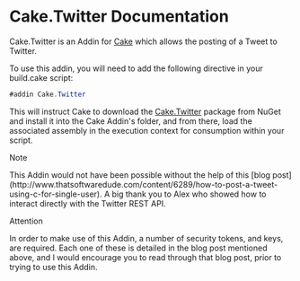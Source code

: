 # Cake.Twitter Documentation

Cake.Twitter is an Addin for [Cake](http://cakebuild.net/) which allows the posting of a Tweet to Twitter.

To use this addin, you will need to add the following directive in your build.cake script:

```csharp
#addin Cake.Twitter
```

This will instruct Cake to download the [Cake.Twitter](https://www.nuget.org/packages/Cake.Twitter/) package from NuGet and install it into the Cake Addin's folder, and from there, load the associated assembly in the execution context for consumption within your script.

<div class="admonition note">
    <p class="first admonition-title">Note</p>
    <p class="last">
        This Addin would not have been possible without the help of this [blog post](http://www.thatsoftwaredude.com/content/6289/how-to-post-a-tweet-using-c-for-single-user).  A big thank you to Alex who showed how to interact directly with the Twitter REST API.
    </p>
</div>

<div class="admonition attention">
    <p class="first admonition-title">Attention</p>
    <p class="last">
        In order to make use of this Addin, a number of security tokens, and keys, are required.  Each one of these is detailed in the blog post mentioned above, and I would encourage you to read through that blog post, prior to trying to use this Addin.
    </p>
</div>
